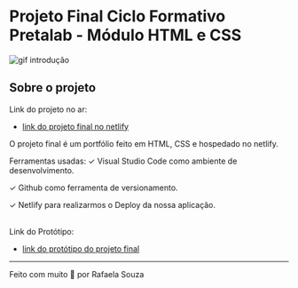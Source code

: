 # Projeto Final Ciclo Formativo Pretalab - Módulo HTML e CSS

![gif introdução](https://media.giphy.com/media/968taxwNaAXqZASdcn/giphy.gif)

## Sobre o projeto
Link do projeto no ar:

- [link do projeto final no netlify](https://www.figma.com/file/dykEV9jRKyK7K83CQ74zfP/Portfolio-Ciclo-Formativo-II---M%C3%B3dulo-I?node-id=0%3A1)

O projeto final é um portfólio feito em HTML, CSS e hospedado no netlify.

Ferramentas usadas:
✓		Visual Studio Code como ambiente de desenvolvimento.

✓		Github como ferramenta de versionamento.

✓		Netlify para realizarmos o Deploy da nossa aplicação.

<br>
Link do Protótipo:

- [link do protótipo do projeto final](https://www.figma.com/file/dykEV9jRKyK7K83CQ74zfP/Portfolio-Ciclo-Formativo-II---M%C3%B3dulo-I?node-id=0%3A1)

---



Feito com muito 🤎 por Rafaela Souza
